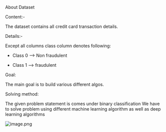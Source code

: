 About Dataset

Content:- 

The dataset contains all credit card transaction details.

Details:-

Except all columns class column denotes following:

- Class 0 --> Non fraudulent

- Class 1 --> fraudulent

Goal: 

The main goal is to build various different algos.

Solving method:

The given problem statement is comes under binary classification
We have to solve problem using different machine learning algorithm as well as deep learning algorithms


![image.png](attachment:image.png)